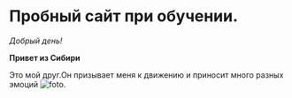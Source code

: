 
# Пробный сайт при обучении.
*Добрый день!*

__Привет из Сибири__

Это мой друг.Он призывает меня к движению и приносит много разных эмоций ![foto](https://github.com/krasased/0456/blob/main/IMG-20220611-WA0007.jpg). 
